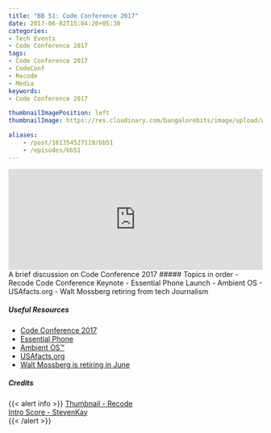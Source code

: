 ```yaml
---
title: "BB 51: Code Conference 2017"
date: 2017-06-02T15:04:20+05:30
categories:
- Tech Events
- Code Conference 2017
tags:
- Code Conference 2017
- CodeConf
- Recode
- Media
keywords:
- Code Conference 2017

thumbnailImagePosition: left
thumbnailImage: https://res.cloudinary.com/bangalorebits/image/upload/w_800,h_800,c_fill,r_50,bo_4px_solid_black/v1517410312/bb-episode-assets/bb51-thumbnail.jpg

aliases:
    - /post/161354527119/bb51
    - /episodes/bb51
---
```

<iframe frameborder='0' height='200px' scrolling='no' seamless src='https://embed.simplecast.com/2b3e3c52?color=f5f5f5' width='100%'></iframe>
<BR>
A brief discussion on Code Conference 2017
<!--more-->
##### Topics in order
- Recode Code Conference Keynote
- Essential Phone Launch
- Ambient OS
- USAfacts.org
- Walt Mossberg retiring from tech Journalism

##### Useful Resources
*   [Code Conference 2017](https://events.recode.net/events/code-conference-2017/)
*   [Essential Phone](https://www.essential.com)
*   [Ambient OS™](https://www.essential.com/home#ambient-os)
*   [USAfacts.org](http://usafacts.org)
*   [Walt Mossberg is retiring in June](https://www.theverge.com/2017/4/7/15217980/walt-mossberg-retiring-in-june)
##### Credits

{{< alert info  >}}
  [Thumbnail - Recode](https://twitter.com/recode?lang=en) <BR>
  [Intro Score - StevenKay](https://plus.google.com/+StevenKay_Detachment)<BR>
{{< /alert >}}

